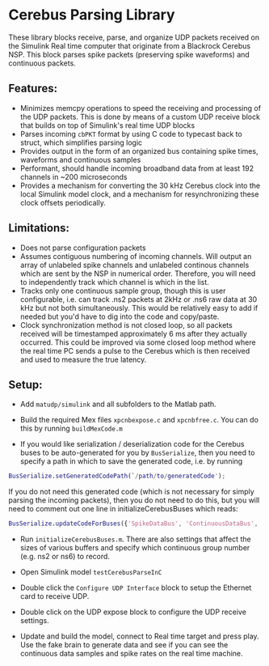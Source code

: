 # Cerebus Parsing Library

These library blocks receive, parse, and organize UDP packets received on the Simulink Real time computer that originate from a Blackrock Cerebus NSP. This block parses spike packets (preserving spike waveforms) and continuous packets.

## Features:

- Minimizes memcpy operations to speed the receiving and processing of the UDP packets. This is done by means of a custom UDP receive block that builds on top of Simulink's real time UDP blocks
- Parses incoming  `cbPKT` format by using C code to typecast back to struct, which simplifies parsing logic
- Provides output in the form of an organized bus containing spike times, waveforms and continuous samples
- Performant, should handle incoming broadband data from at least 192 channels in ~200 microseconds
- Provides a mechanism for converting the 30 kHz Cerebus clock into the local Simulink model clock, and a mechanism for resynchronizing these clock offsets periodically.

## Limitations:

- Does not parse configuration packets
- Assumes contiguous numbering of incoming channels. Will output an array of unlabeled spike channels and unlabeled continous channels which are sent by the NSP in numerical order. Therefore, you will need to independently track which channel is which in the list.
- Tracks only one continuous sample group, though this is user configurable, i.e. can track .ns2 packets at 2kHz or .ns6 raw data at 30 kHz but not both simultaneously. This would be relatively easy to add if needed but you'd have to dig into the code and copy/paste.
- Clock synchronization method is not closed loop, so all packets received will be timestamped approximately 6 ms after they actually occurred. This could be improved via some closed loop method where the real time PC sends a pulse to the Cerebus which is then received and used to measure the true latency.

## Setup:

- Add `matudp/simulink` and all subfolders to the Matlab path.

- Build the required Mex files `xpcnbexpose.c` and `xpcnbfree.c`. You can do this by running `buildMexCode.m`

- If you would like serialization / deserialization code for the Cerebus buses to be auto-generated for you by `BusSerialize`, then you need to specify a path in which to save the generated code, i.e. by running 

```matlab
BusSerialize.setGeneratedCodePath(`/path/to/generatedCode');
```
If you do not need this generated code (which is not necessary for simply parsing the incoming packets), then you do not need to do this, but you will need to comment out one line in initializeCerebusBuses which reads:

```matlab
BusSerialize.updateCodeForBuses({'SpikeDataBus', 'ContinuousDataBus', 'CerebusStatisticsBus'});
```

- Run `initializeCerebusBuses.m`. There are also settings that affect the sizes of various buffers and specify which continuous group number (e.g. ns2 or ns6) to record.

- Open Simulink model `testCerebusParseInC`

- Double click the `Configure UDP Interface` block to setup the Ethernet card to receive UDP.

- Double click on the UDP expose block to configure the UDP receive settings.

- Update and build the model, connect to Real time target and press play. Use the fake brain to generate data and see if you can see the continuous data samples and spike rates on the real time machine.
